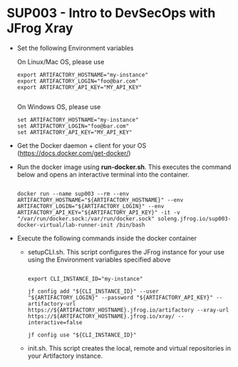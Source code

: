 # SUP003 - Intro to DevSecOps with JFrog Xray

- Set the following Environment variables

  On Linux/Mac OS, please use

  ```
  export ARTIFACTORY_HOSTNAME="my-instance"
  export ARTIFACTORY_LOGIN="foo@bar.com"
  export ARTIFACTORY_API_KEY="MY_API_KEY"
 
  ```

  On Windows OS, please use

  ```
  set ARTIFACTORY_HOSTNAME="my-instance"
  set ARTIFACTORY_LOGIN="foo@bar.com"
  set ARTIFACTORY_API_KEY="MY_API_KEY"
  
  ```

- Get the Docker daemon + client for your OS (https://docs.docker.com/get-docker/)


- Run the docker image using **run-docker.sh**. This executes the command below and opens an interactive terminal into the container. 

  ```
  
  docker run --name sup003 --rm --env ARTIFACTORY_HOSTNAME="${ARTIFACTORY_HOSTNAME}" --env ARTIFACTORY_LOGIN="${ARTIFACTORY_LOGIN}" --env ARTIFACTORY_API_KEY="${ARTIFACTORY_API_KEY}" -it -v "/var/run/docker.sock:/var/run/docker.sock" soleng.jfrog.io/sup003-docker-virtual/lab-runner-init /bin/bash

  ```
  
- Execute the following commands inside the docker container

  - setupCLI.sh. This script configures the JFrog instance for your use using the Environment variables specified above
  
    ```
    
    export CLI_INSTANCE_ID="my-instance"

    jf config add "${CLI_INSTANCE_ID}" --user "${ARTIFACTORY_LOGIN}" --password "${ARTIFACTORY_API_KEY}" --artifactory-url https://${ARTIFACTORY_HOSTNAME}.jfrog.io/artifactory --xray-url https://${ARTIFACTORY_HOSTNAME}.jfrog.io/xray/ --interactive=false

    jf config use "${CLI_INSTANCE_ID}"

    ```
    
  - init.sh. This script creates the local, remote and virtual repositories in your Artifactory instance.

